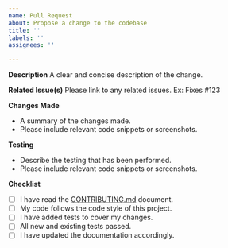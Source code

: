 ```yaml
---
name: Pull Request
about: Propose a change to the codebase
title: ''
labels: ''
assignees: ''

---
```


**Description**
A clear and concise description of the change.

**Related Issue(s)**
Please link to any related issues. Ex: Fixes #123

**Changes Made**
- A summary of the changes made.
- Please include relevant code snippets or screenshots.

**Testing**
- Describe the testing that has been performed.
- Please include relevant code snippets or screenshots.

**Checklist**
- [ ] I have read the [CONTRIBUTING.md](CONTRIBUTING.md) document.
- [ ] My code follows the code style of this project.
- [ ] I have added tests to cover my changes.
- [ ] All new and existing tests passed.
- [ ] I have updated the documentation accordingly.
